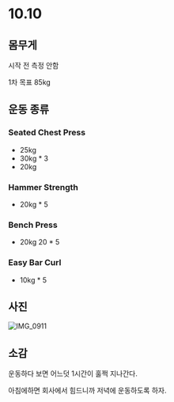 # 10.10

## 몸무게 

시작 전 측정 안함

1차 목표 85kg



## 운동 종류

### Seated Chest Press

* 25kg
* 30kg * 3
* 20kg



### Hammer Strength

* 20kg * 5

  

### Bench Press

* 20kg 20 * 5



### Easy Bar Curl

* 10kg * 5



## 사진

![IMG_0911](https://user-images.githubusercontent.com/48466830/95680092-f63b7080-0c11-11eb-832d-1c78389109ff.JPG)



## 소감

운동하다 보면 어느덧 1시간이 훌쩍 지나간다.

아침에하면 회사에서 힘드니까 저녁에 운동하도록 하자.
